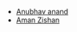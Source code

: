  - [Anubhav anand](https://github.com/anubhav5095)
 - [Aman Zishan](https://github.com/Aman-zishan)
